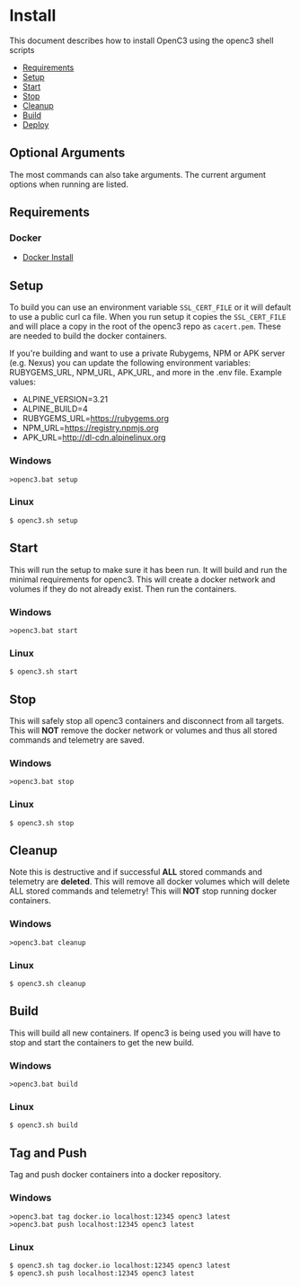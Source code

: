 # Install

This document describes how to install OpenC3 using the openc3 shell scripts

- [Requirements](#Requirements)
- [Setup](#Setup)
- [Start](#Start)
- [Stop](#Stop)
- [Cleanup](#Cleanup)
- [Build](#Build)
- [Deploy](#Deploy)

## Optional Arguments

The most commands can also take arguments. The current argument options when running are listed.

## Requirements

### Docker

- [Docker Install](https://docs.docker.com/engine/install/)

## Setup

To build you can use an environment variable `SSL_CERT_FILE` or it will default to use a public curl ca file. When you run setup it copies the `SSL_CERT_FILE` and will place a copy in the root of the openc3 repo as `cacert.pem`. These are needed to build the docker containers.

If you're building and want to use a private Rubygems, NPM or APK server (e.g. Nexus) you can update the following environment variables: RUBYGEMS_URL, NPM_URL, APK_URL, and more in the .env file. Example values:

- ALPINE_VERSION=3.21
- ALPINE_BUILD=4
- RUBYGEMS_URL=https://rubygems.org
- NPM_URL=https://registry.npmjs.org
- APK_URL=http://dl-cdn.alpinelinux.org

### Windows

```
>openc3.bat setup
```

### Linux

```
$ openc3.sh setup
```

## Start

This will run the setup to make sure it has been run. It will build and run the minimal requirements for openc3. This will create a docker network and volumes if they do not already exist. Then run the containers.

### Windows

```
>openc3.bat start
```

### Linux

```
$ openc3.sh start
```

## Stop

This will safely stop all openc3 containers and disconnect from all targets. This will **NOT** remove the docker network or volumes and thus all stored commands and telemetry are saved.

### Windows

```
>openc3.bat stop
```

### Linux

```
$ openc3.sh stop
```

## Cleanup

Note this is destructive and if successful **ALL** stored commands and telemetry are **deleted**. This will remove all docker volumes which will delete ALL stored commands and telemetry! This will **NOT** stop running docker containers.

### Windows

```
>openc3.bat cleanup
```

### Linux

```
$ openc3.sh cleanup
```

## Build

This will build all new containers. If openc3 is being used you will have to stop and start the containers to get the new build.

### Windows

```
>openc3.bat build
```

### Linux

```
$ openc3.sh build
```

## Tag and Push

Tag and push docker containers into a docker repository.

### Windows

```
>openc3.bat tag docker.io localhost:12345 openc3 latest
>openc3.bat push localhost:12345 openc3 latest
```

### Linux

```
$ openc3.sh tag docker.io localhost:12345 openc3 latest
$ openc3.sh push localhost:12345 openc3 latest
```

